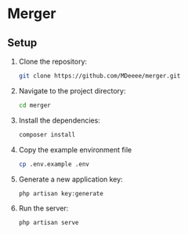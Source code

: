 # Merger

## Setup

1. Clone the repository:
    ```bash
    git clone https://github.com/MDeeee/merger.git
    ```
2. Navigate to the project directory:
    ```bash
    cd merger
    ```
3. Install the dependencies:
    ```bash
    composer install
    ```
4. Copy the example environment file
    ```bash
    cp .env.example .env
    ```
5. Generate a new application key:
    ```bash
    php artisan key:generate
    ```
6. Run the server:
    ```bash
    php artisan serve
    ```


